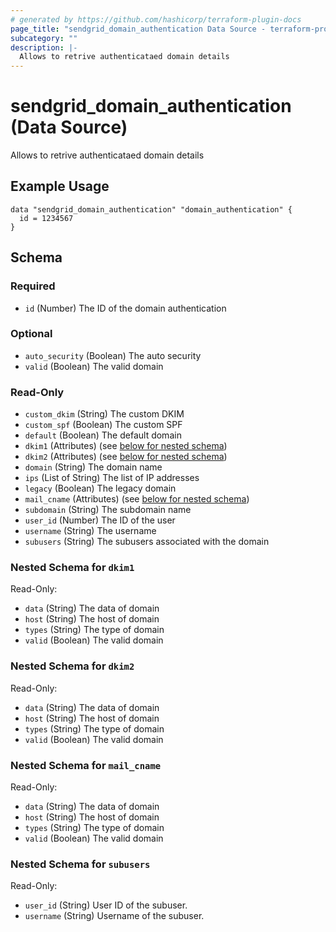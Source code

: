 ```yaml
---
# generated by https://github.com/hashicorp/terraform-plugin-docs
page_title: "sendgrid_domain_authentication Data Source - terraform-provider-sendgrid"
subcategory: ""
description: |-
  Allows to retrive authenticataed domain details
---
```


# sendgrid_domain_authentication (Data Source)

Allows to retrive authenticataed domain details

## Example Usage

```hcl
data "sendgrid_domain_authentication" "domain_authentication" {
  id = 1234567
}
```

<!-- schema generated by tfplugindocs -->
## Schema

### Required

- `id` (Number) The ID of the domain authentication

### Optional

- `auto_security` (Boolean) The auto security
- `valid` (Boolean) The valid domain

### Read-Only

- `custom_dkim` (String) The custom DKIM
- `custom_spf` (Boolean) The custom SPF
- `default` (Boolean) The default domain
- `dkim1` (Attributes) (see [below for nested schema](#nestedatt--dkim1))
- `dkim2` (Attributes) (see [below for nested schema](#nestedatt--dkim2))
- `domain` (String) The domain name
- `ips` (List of String) The list of IP addresses
- `legacy` (Boolean) The legacy domain
- `mail_cname` (Attributes) (see [below for nested schema](#nestedatt--mail_cname))
- `subdomain` (String) The subdomain name
- `user_id` (Number) The ID of the user
- `username` (String) The username
- `subusers` (String) The subusers associated with the domain

<a id="nestedatt--dkim1"></a>
### Nested Schema for `dkim1`

Read-Only:

- `data` (String) The data of domain
- `host` (String) The host of domain
- `types` (String) The type of domain
- `valid` (Boolean) The valid domain


<a id="nestedatt--dkim2"></a>
### Nested Schema for `dkim2`

Read-Only:

- `data` (String) The data of domain
- `host` (String) The host of domain
- `types` (String) The type of domain
- `valid` (Boolean) The valid domain


<a id="nestedatt--mail_cname"></a>
### Nested Schema for `mail_cname`

Read-Only:

- `data` (String) The data of domain
- `host` (String) The host of domain
- `types` (String) The type of domain
- `valid` (Boolean) The valid domain

<a id="nestedatt--subusers"></a>
### Nested Schema for `subusers`

Read-Only:

- `user_id` (String) User ID of the subuser.
- `username` (String) Username of the subuser.